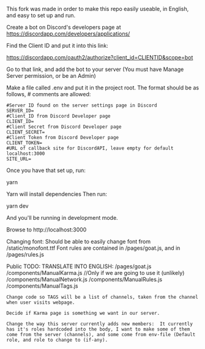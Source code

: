 This fork was made in order to make this repo easily useable, in English, and easy to set up and run.


Create a bot on Discord's developers page at https://discordapp.com/developers/applications/

Find the Client ID and put it into this link:

https://discordapp.com/oauth2/authorize?client_id=CLIENTID&scope=bot

Go to that link, and add the bot to your server (You must have Manage Server permission, or be an Admin)

Make a file called .env and put it in the project root. The format should be as follows, # comments are allowed:

	#Server ID found on the server settings page in Discord
	SERVER_ID=
	#Client_ID from Discord Developer page
	CLIENT_ID=
	#Client Secret from Discord Developer page
	CLIENT_SECRET=
	#Client Token from Discord Developer page
	CLIENT_TOKEN=
	#URL of callback site for DiscordAPI, leave empty for default localhost:3000
	SITE_URL=

	
Once you have that set up, run:

yarn

Yarn will install dependencies
Then run:

yarn dev

And you'll be running in development mode.

Browse to http://localhost:3000

Changing font:
Should be able to easily change font from /static/monofont.ttf
Font rules are contained in /pages/goat.js, and in /pages/rules.js

Public TODO:
	TRANSLATE INTO ENGLISH:
		/pages/goat.js
		/components/ManualKarma.js   //Only if we are going to use it (unlikely)
		/components/ManualNetwork.js
		/components/ManualRules.js
		/components/ManualTags.js
	
	Change code so TAGS will be a list of channels, taken from the channel when user visits webpage.
	
	Decide if Karma page is something we want in our server.
	
	Change the way this server currently adds new members:  It currently has it's roles hardcoded into the body, I want to make some of them come from the server (channels), and some come from env-file (Default role, and role to change to (if-any).